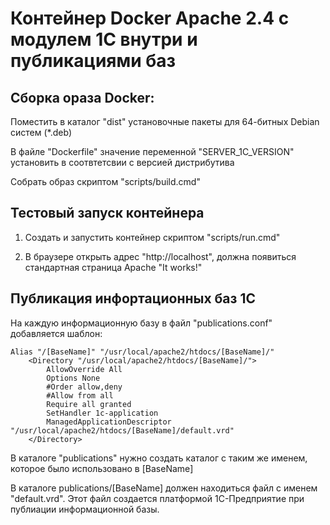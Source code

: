 # Контейнер Docker Apache 2.4 с модулем 1С внутри и публикациями баз

## Сборка ораза Docker:

Поместить в каталог "dist" установочные пакеты для 64-битных Debian систем (*.deb)

В файле "Dockerfile" значение переменной "SERVER_1C_VERSION" установить в соотвтетсвии с версией дистрибутива

Собрать образ скриптом "scripts/build.cmd"

## Тестовый запуск контейнера

1. Создать и запустить контейнер скриптом "scripts/run.cmd"

2. В браузере открыть адрес "http://localhost", должна появиться стандартная страница Apache "It works!"

## Публикация инфортационных баз 1С

На каждую информационную базу в файл "publications.conf" добавляется шаблон:

    Alias "/[BaseName]" "/usr/local/apache2/htdocs/[BaseName]/"
        <Directory "/usr/local/apache2/htdocs/[BaseName]/">
            AllowOverride All
            Options None
            #Order allow,deny
            #Allow from all
            Require all granted
            SetHandler 1c-application
            ManagedApplicationDescriptor "/usr/local/apache2/htdocs/[BaseName]/default.vrd"
        </Directory>
        
В каталоге "publications" нужно создать каталог с таким же именем, которое было использовано в [BaseName]

В каталоге publications/[BaseName] должен находиться файл с именем  "default.vrd". Этот файл создается платформой 1С-Предприятие при публиации информационной базы.

